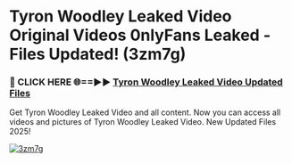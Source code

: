 # Tyron Woodley Leaked Video Original Videos 0nlyFans Leaked - Files Updated! (3zm7g)

<h3>🔴 CLICK HERE 🌐==►► <a href="https://tinyurl.com/3hn5wdd3" rel="nofollow">Tyron Woodley Leaked Video Updated Files</a></h3>

Get Tyron Woodley Leaked Video and all content. Now you can access all videos and pictures of Tyron Woodley Leaked Video. New Updated Files 2025!

[![3zm7g](https://i.imgur.com/4HnBqBT.gif)](https://tinyurl.com/3hn5wdd3)
